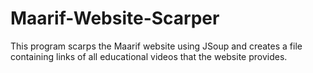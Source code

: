# Maarif-Website-Scarper

This program scarps the Maarif website using JSoup and creates a file containing links of all educational videos that the website provides.
